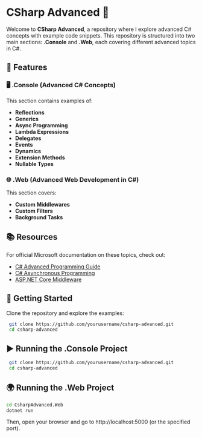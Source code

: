 # CSharp Advanced 🚀

Welcome to **CSharp Advanced**, a repository where I explore advanced C# concepts with example code snippets. This repository is structured into two main sections: **.Console** and **.Web**, each covering different advanced topics in C#.

## 📌 Features

### 🖥️ .Console (Advanced C# Concepts)
This section contains examples of:
- **Reflections**
- **Generics**
- **Async Programming**
- **Lambda Expressions**
- **Delegates**
- **Events**
- **Dynamics**
- **Extension Methods**
- **Nullable Types**

### 🌐 .Web (Advanced Web Development in C#)
This section covers:
- **Custom Middlewares**
- **Custom Filters**
- **Background Tasks**

## 📚 Resources
For official Microsoft documentation on these topics, check out:
- [C# Advanced Programming Guide](https://learn.microsoft.com/en-us/dotnet/csharp/)
- [C# Asynchronous Programming](https://learn.microsoft.com/en-us/dotnet/csharp/asynchronous-programming/)
- [ASP.NET Core Middleware](https://learn.microsoft.com/en-us/aspnet/core/fundamentals/middleware/)

## 🚀 Getting Started
Clone the repository and explore the examples:
```bash
 git clone https://github.com/yourusername/csharp-advanced.git
 cd csharp-advanced
```
## ▶  Running the .Console Project
```bash
 git clone https://github.com/yourusername/csharp-advanced.git
 cd csharp-advanced
```
## 🌍 Running the .Web Project
```bash
cd CsharpAdvanced.Web
dotnet run
```
Then, open your browser and go to http://localhost:5000 (or the specified port).
